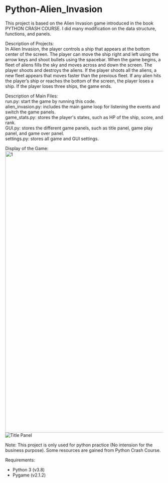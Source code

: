 # Python-Alien_Invasion

This project is based on the Alien Invasion game introduced in the book PYTHON CRASH COURSE. I did many modification on the data structure, functions, and panels.  

Description of Projects:  
In Alien Invasion, the player controls a ship that appears at the bottom center of the screen. The player can move the ship right and left using the arrow keys and shoot bullets using the spacebar. When the game begins, a fleet of aliens fills the sky and moves across and down the screen. The player shoots and destroys the aliens. If the player shoots all the aliens, a new fleet appears that moves faster than the previous fleet. If any alien hits the player’s ship or reaches the bottom of the screen, the player loses a ship. If the player loses three ships, the game ends.  

Description of Main Files:  
run.py: start the game by running this code.  
alien_invasion.py: includes the main game loop for listening the events and switch the game panels.  
game_stats.py: stores the player's states, such as HP of the ship, score, and rank.  
GUI.py: stores the different game panels, such as title panel, game play panel, and game over panel.  
settings.py: stores all game and GUI settings.  

Display of the Game:  
<img width="897" alt="1" src="https://user-images.githubusercontent.com/39048778/198046241-f03c8d15-101d-4679-acfa-ec0835abee1e.png">
![Title Panel](https://user-images.githubusercontent.com/39048778/198046241-f03c8d15-101d-4679-acfa-ec0835abee1e.png?raw=true "Title Panel")

Note: This project is only used for python practice (No intension for the business purpose). Some resources are gained from Python Crash Course.

Requirements:
  - Python 3 (v3.8)
  - Pygame (v2.1.2)

